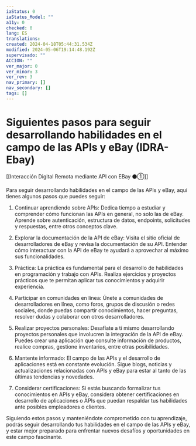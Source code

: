 ```yaml
---
iaStatus: 0
iaStatus_Model: ""
a11y: 0
checked: 0
lang: ES
translations: 
created: 2024-04-18T05:44:31.534Z
modified: 2024-05-06T19:14:48.192Z
supervisado: ""
ACCION: ""
ver_major: 0
ver_minor: 3
ver_rev: 3
nav_primary: []
nav_secondary: []
tags: []
---
```

# Siguientes pasos para seguir desarrollando habilidades en el campo de las APIs y eBay (IDRA-Ebay)

[[Interacción Digital Remota mediante API con EBay ⚫①]]

Para seguir desarrollando habilidades en el campo de las APIs y eBay, aquí tienes algunos pasos que puedes seguir:

1. Continuar aprendiendo sobre APIs: Dedica tiempo a estudiar y comprender cómo funcionan las APIs en general, no solo las de eBay. Aprende sobre autenticación, estructura de datos, endpoints, solicitudes y respuestas, entre otros conceptos clave.

2. Explorar la documentación de la API de eBay: Visita el sitio oficial de desarrolladores de eBay y revisa la documentación de su API. Entender cómo interactuar con la API de eBay te ayudará a aprovechar al máximo sus funcionalidades.

3. Práctica: La práctica es fundamental para el desarrollo de habilidades en programación y trabajo con APIs. Realiza ejercicios y proyectos prácticos que te permitan aplicar tus conocimientos y adquirir experiencia.

4. Participar en comunidades en línea: Únete a comunidades de desarrolladores en línea, como foros, grupos de discusión o redes sociales, donde puedas compartir conocimientos, hacer preguntas, resolver dudas y colaborar con otros desarrolladores.

5. Realizar proyectos personales: Desafíate a ti mismo desarrollando proyectos personales que involucren la integración de la API de eBay. Puedes crear una aplicación que consulte información de productos, realice compras, gestione inventarios, entre otras posibilidades.

6. Mantente informado: El campo de las APIs y el desarrollo de aplicaciones está en constante evolución. Sigue blogs, noticias y actualizaciones relacionadas con APIs y eBay para estar al tanto de las últimas tendencias y novedades.

7. Considerar certificaciones: Si estás buscando formalizar tus conocimientos en APIs y eBay, considera obtener certificaciones en desarrollo de aplicaciones o APIs que puedan respaldar tus habilidades ante posibles empleadores o clientes.

Siguiendo estos pasos y manteniéndote comprometido con tu aprendizaje, podrás seguir desarrollando tus habilidades en el campo de las APIs y eBay, y estar mejor preparado para enfrentar nuevos desafíos y oportunidades en este campo fascinante.
